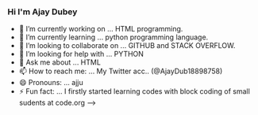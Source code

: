 ### Hi I'm Ajay Dubey
- 🔭 I’m currently working on ... HTML programming.
- 🌱 I’m currently learning ... python programming language.
- 👯 I’m looking to collaborate on ... GITHUB and STACK OVERFLOW.
- 🤔 I’m looking for help with ... PYTHON 
- 💬 Ask me about ... HTML
- 📫 How to reach me: ... My Twitter acc.. (@AjayDub18898758)
- 😄 Pronouns: ... ajju
- ⚡ Fun fact: ... I firstly started learning codes with block coding of small sudents at code.org 
-->
